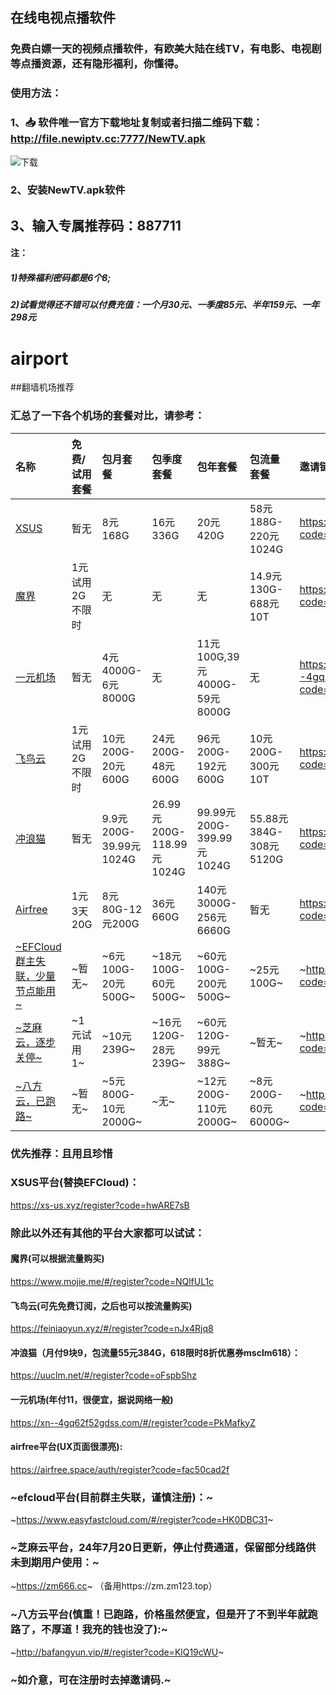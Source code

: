 ## 在线电视点播软件
### 免费白嫖一天的视频点播软件，有欧美大陆在线TV，有电影、电视剧等点播资源，还有隐形福利，你懂得。
### 使用方法：
### 1、📥 软件唯一官方下载地址复制或者扫描二维码下载： http://file.newiptv.cc:7777/NewTV.apk
![下载](https://github.com/user-attachments/assets/b2baa3d0-279c-4b1d-8148-7f8f77b3704b)
### 2、安装NewTV.apk软件
## 3、输入专属推荐码：887711
#### 注：
##### 1)特殊福利密码都是6个8;
##### 2)试看觉得还不错可以付费充值：一个月30元、一季度85元、半年159元、一年298元

#

# airport
##翻墙机场推荐

### 汇总了一下各个机场的套餐对比，请参考：
| 名称 | 免费/试用套餐 | 包月套餐 | 包季度套餐 | 包年套餐 | 包流量套餐 | 邀请链接 | 优惠码 |
| :----- | :----- | :----- | :----- | :----- | :----- | :----- | :-----|
| [XSUS](https://xs-us.xyz/register?code=hwARE7sB) | 暂无 | 8元168G | 16元336G | 20元420G | 58元188G-220元1024G | https://xs-us.xyz/register?code=hwARE7sB | NewYear2025，85折新用户优惠 |
| [魔界](https://www.mojie.me/#/register?code=NQlfUL1c) | 1元试用2G不限时 | 无 | 无 | 无 | 14.9元130G-688元10T | https://www.mojie.me/#/register?code=NQlfUL1c | 无 | 
| [一元机场](https://xn--4gq62f52gdss.com/#/register?code=PkMafkyZ) | 暂无 | 4元4000G-6元8000G | 无 | 11元100G,39元4000G-59元8000G | 无 | https://xn--4gq62f52gdss.com/#/register?code=PkMafkyZ | 无 | 
| [飞鸟云](https://feiniaoyun.xyz/#/register?code=nJx4Rjq8) | 1元试用2G不限时 | 10元200G-20元600G | 24元200G-48元600G | 96元200G-192元600G | 10元200G-300元10T | https://feiniaoyun.xyz/#/register?code=nJx4Rjq8 | 无 |
| [冲浪猫](https://b.msclm.net/#/register?code=oFspbShz) | 暂无 | 9.9元200G-39.99元1024G | 26.99元200G-118.99元1024G | 99.99元200G-399.99元1024G | 55.88元384G-308元5120G | https://b.msclm.net/#/register?code=oFspbShz | msclm618 |
| [Airfree](https://airfree.space/auth/register?code=fac50cad2f) | 1元3天20G | 8元80G-12元200G | 36元660G | 140元3000G-256元6660G | 暂无 | https://airfree.space/auth/register?code=fac50cad2f | 85OFF91b22a25 |
| [~EFCloud群主失联，少量节点能用~](https://inv.easyfastcloud.com/#/register?code=HK0DBC31) | ~暂无~ | ~6元100G-20元500G~ | ~18元100G-60元500G~ | ~60元100G-200元500G~ | ~25元100G~ | ~https://inv.easyfastcloud.com/#/register?code=HK0DBC31~ | ~new，8折新用户优惠~ |
| [~芝麻云，逐步关停~](https://52zm.cc/#/register?code=qozvb7uo) | ~1元试用1~ | ~10元239G~ | ~16元120G-28元239G~ | ~60元120G-99元388G~ | ~暂无~ | ~https://52zm.cc/#/register?code=qozvb7uo~ | ~24年7月20日更新，停止付费通道。~ | 
|[~八方云，已跑路~](http://bafangyun.vip/#/register?code=KlQ19cWU) | ~暂无~ | ~5元800G-10元2000G~ | ~无~ | ~12元200G-110元2000G~ | ~8元200G-60元6000G~ | ~http://bafangyun.vip/#/register?code=KlQ19cWU~ | ~bafang/bafang888~ | 


### 优先推荐：且用且珍惜
### XSUS平台(替换EFCloud)：
https://xs-us.xyz/register?code=hwARE7sB

### 除此以外还有其他的平台大家都可以试试：

#### 魔界(可以根据流量购买)
https://www.mojie.me/#/register?code=NQlfUL1c
#### 飞鸟云(可先免费订阅，之后也可以按流量购买)
https://feiniaoyun.xyz/#/register?code=nJx4Rjq8
#### 冲浪猫（月付9块9，包流量55元384G，618限时8折优惠券msclm618）：
https://uuclm.net/#/register?code=oFspbShz
#### 一元机场(年付11，很便宜，据说网络一般)
https://xn--4gq62f52gdss.com/#/register?code=PkMafkyZ
#### airfree平台(UX页面很漂亮):
https://airfree.space/auth/register?code=fac50cad2f


### ~efcloud平台(目前群主失联，谨慎注册)：~
~https://www.easyfastcloud.com/#/register?code=HK0DBC31~
### ~芝麻云平台，24年7月20日更新，停止付费通道，保留部分线路供未到期用户使用：~
~https://zm666.cc~
（备用https://zm.zm123.top）
### ~八方云平台(慎重！已跑路，价格虽然便宜，但是开了不到半年就跑路了，不厚道！我充的钱也没了):~
~http://bafangyun.vip/#/register?code=KlQ19cWU~
### ~如介意，可在注册时去掉邀请码.~

